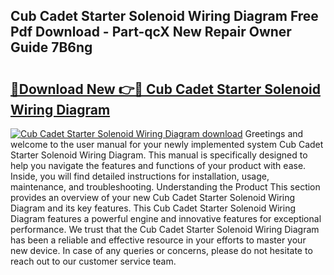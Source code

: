 ## Cub Cadet Starter Solenoid Wiring Diagram Free Pdf Download - Part-qcX New Repair Owner Guide 7B6ng

# <h2><a href="http://dfswt09.blite.top/?on=Cub+Cadet+Starter+Solenoid+Wiring+Diagram">🔗Download New 👉🔴 Cub Cadet Starter Solenoid Wiring Diagram</a></h2>

[![Cub Cadet Starter Solenoid Wiring Diagram download](https://i.imgur.com/lujVjoI.png)](http://dfswt09.blite.top/?on=Cub+Cadet+Starter+Solenoid+Wiring+Diagram)
Greetings and welcome to the user manual for your newly implemented system Cub Cadet Starter Solenoid Wiring Diagram. This manual is specifically designed to help you navigate the features and functions of your product with ease. Inside, you will find detailed instructions for installation, usage, maintenance, and troubleshooting. Understanding the Product This section provides an overview of your new Cub Cadet Starter Solenoid Wiring Diagram and its key features. This Cub Cadet Starter Solenoid Wiring Diagram features a powerful engine and innovative features for exceptional performance. We trust that the Cub Cadet Starter Solenoid Wiring Diagram has been a reliable and effective resource in your efforts to master your new device. In case of any queries or concerns, please do not hesitate to reach out to our customer service team.
